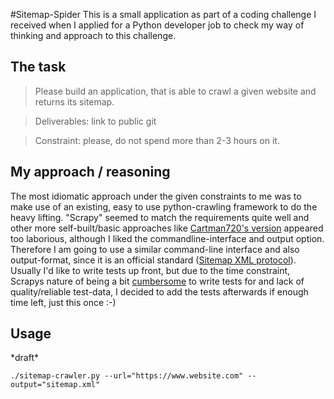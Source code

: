 #Sitemap-Spider
This is a small application as part of a coding challenge I received when I applied for a Python developer job to check my way of thinking and approach to this challenge.

## The task
> Please build an application, that is able to crawl a given website and returns its sitemap.

>Deliverables: link to public git

>Constraint: please, do not spend more than 2-3 hours on it.

## My approach / reasoning
The most idiomatic approach under the given constraints to me was to make use of an existing, easy to use python-crawling framework to do the heavy lifting. "Scrapy" seemed to match the requirements quite well and other more self-built/basic approaches like [Cartman720's version](https://github.com/Cartman720/PySitemap) appeared too laborious, although I liked the commandline-interface and output option.
Therefore I am going to use a similar command-line interface and also output-format, since it is an official standard ([Sitemap XML protocol](http://www.sitemaps.org)). Usually I'd like to write tests up front, but due to the time constraint, Scrapys nature of being a bit [cumbersome](https://doc.scrapy.org/en/latest/topics/contracts.html) to write tests for and lack of quality/reliable test-data, I decided to add the tests afterwards if enough time left, just this once :-)

## Usage
\*draft*

```
./sitemap-crawler.py --url="https://www.website.com" --output="sitemap.xml"
```